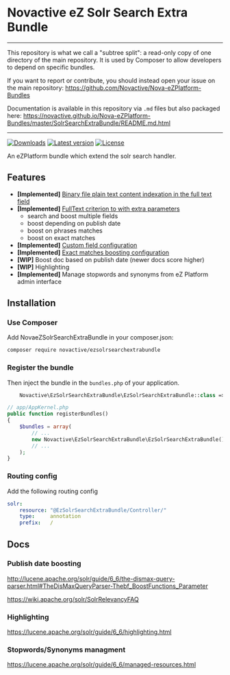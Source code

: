 # Novactive eZ Solr Search Extra Bundle

----

This repository is what we call a "subtree split": a read-only copy of one directory of the main repository. 
It is used by Composer to allow developers to depend on specific bundles.

If you want to report or contribute, you should instead open your issue on the main repository: https://github.com/Novactive/Nova-eZPlatform-Bundles

Documentation is available in this repository via `.md` files but also packaged here: https://novactive.github.io/Nova-eZPlatform-Bundles/master/SolrSearchExtraBundle/README.md.html

----

[![Downloads](https://img.shields.io/packagist/dt/novactive/ezsolrsearchextrabundle.svg?style=flat-square)](https://packagist.org/packages/novactive/ezsolrsearchextrabundle)
[![Latest version](https://img.shields.io/github/release/Novactive/NovaeZSolrSearchExtraBundle.svg?style=flat-square)](https://github.com/Novactive/NovaeZSolrSearchExtraBundle/releases)
[![License](https://img.shields.io/packagist/l/novactive/ezsolrsearchextrabundle.svg?style=flat-square)](LICENSE)

An eZPlatform bundle which extend the solr search handler.
 
## Features

- **[Implemented]** [Binary file plain text content indexation in the full text field](./doc/file_indexation.md)
- **[Implemented]** [FullText criterion to with extra parameters](./doc/fulltext_criterion.md)
    - search and boost multiple fields
    - boost depending on publish date
    - boost on phrases matches
    - boost on exact matches
- **[Implemented]** [Custom field configuration](./doc/custom_fields.md)
- **[Implemented]** [Exact matches boosting configuration](./doc/exact_match_boost.md)
- **[WIP]** Boost doc based on publish date (newer docs score higher)
- **[WIP]** Highlighting 
- **[Implemented]** Manage stopwords and synonyms from eZ Platform admin interface

## Installation

### Use Composer

Add NovaeZSolrSearchExtraBundle in your composer.json:

```bash
composer require novactive/ezsolrsearchextrabundle
```

### Register the bundle

Then inject the bundle in the `bundles.php` of your application.

```php
    Novactive\EzSolrSearchExtraBundle\EzSolrSearchExtraBundle::class => [ 'all'=> true ],
```

```php
// app/AppKernel.php
public function registerBundles()
{
    $bundles = array(
        // ...
        new Novactive\EzSolrSearchExtraBundle\EzSolrSearchExtraBundle(),
        // ...
    );
}
```

### Routing config

Add the following routing config

```yaml
solr:
    resource: "@EzSolrSearchExtraBundle/Controller/"
    type:     annotation
    prefix:   /
```

## Docs
### Publish date boosting
http://lucene.apache.org/solr/guide/6_6/the-dismax-query-parser.html#TheDisMaxQueryParser-Thebf_BoostFunctions_Parameter

https://wiki.apache.org/solr/SolrRelevancyFAQ

### Highlighting
https://lucene.apache.org/solr/guide/6_6/highlighting.html

### Stopwords/Synonyms managment
https://lucene.apache.org/solr/guide/6_6/managed-resources.html
